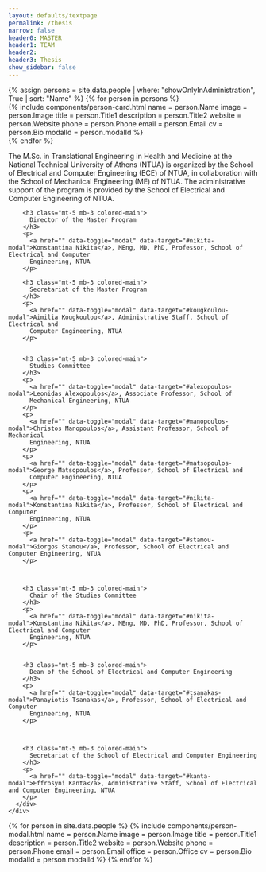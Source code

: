 ```yaml
---
layout: defaults/textpage
permalink: /thesis
narrow: false
header0: MASTER
header1: TEAM
header2:
header3: Thesis
show_sidebar: false
---
```

<div class="container mt-5" onload="chooseCategory(this, 'Administration')">
  <div class="row">
    <div class="col-12">
      <div id="people-grid" class="row d-none">
        {% assign persons = site.data.people | where: "showOnlyInAdministration", True | sort: "Name" %}
        {% for person in persons %}
          <div class="person {{ person.Category }} col-12 col-sm-6 col-md-6 col-lg-4">
            {% include components/person-card.html
              name = person.Name
              image = person.Image
              title = person.Title1
              description = person.Title2
              website = person.Website
              phone = person.Phone
              email = person.Email
              cv = person.Bio
              modalId = person.modalId
            %}
          </div>
        {% endfor %}
      </div>
      <div id="text-staff" class="d-none">
        <p>
          The M.Sc. in Translational Engineering in Health and Medicine at the National Technical University of Athens (NTUA) is organized by the
          School of Electrical and Computer Engineering (ECE) of NTUA, in collaboration with the School of Mechanical Engineering (ME) of NTUA. The
          administrative support of the program is provided by the School of Electrical and Computer Engineering of NTUA.
        </p>

        <h3 class="mt-5 mb-3 colored-main">
          Director of the Master Program
        </h3>
        <p>
          <a href="" data-toggle="modal" data-target="#nikita-modal">Konstantina Nikita</a>, MEng, MD, PhD, Professor, School of Electrical and Computer
          Engineering, NTUA
        </p>

        <h3 class="mt-5 mb-3 colored-main">
          Secretariat of the Master Program
        </h3>
        <p>
          <a href="" data-toggle="modal" data-target="#kougkoulou-modal">Aimilia Kougkoulou</a>, Administrative Staff, School of Electrical and
          Computer Engineering, NTUA
        </p>


        <h3 class="mt-5 mb-3 colored-main">
          Studies Committee
        </h3>
        <p>
          <a href="" data-toggle="modal" data-target="#alexopoulos-modal">Leonidas Alexopoulos</a>, Associate Professor, School of
          Mechanical Engineering, NTUA
        </p>
        <p>
          <a href="" data-toggle="modal" data-target="#manopoulos-modal">Christos Manopoulos</a>, Assistant Professor, School of Mechanical
          Engineering, NTUA
        </p>
        <p>
          <a href="" data-toggle="modal" data-target="#matsopoulos-modal">George Matsopoulos</a>, Professor, School of Electrical and
          Computer Engineering, NTUA
        </p>
        <p>
          <a href="" data-toggle="modal" data-target="#nikita-modal">Konstantina Nikita</a>, Professor, School of Electrical and Computer
          Engineering, NTUA
        </p>
        <p>
          <a href="" data-toggle="modal" data-target="#stamou-modal">Giorgos Stamou</a>, Professor, School of Electrical and Computer Engineering, NTUA
        </p>



        <h3 class="mt-5 mb-3 colored-main">
          Chair of the Studies Committee
        </h3>
        <p>
          <a href="" data-toggle="modal" data-target="#nikita-modal">Konstantina Nikita</a>, MEng, MD, PhD, Professor, School of Electrical and Computer
          Engineering, NTUA
        </p>


        <h3 class="mt-5 mb-3 colored-main">
          Dean of the School of Electrical and Computer Engineering
        </h3>
        <p>
          <a href="" data-toggle="modal" data-target="#tsanakas-modal">Panayiotis Tsanakas</a>, Professor, School of Electrical and Computer
          Engineering, NTUA
        </p>



        <h3 class="mt-5 mb-3 colored-main">
          Secretariat of the School of Electrical and Computer Engineering
        </h3>
        <p>
          <a href="" data-toggle="modal" data-target="#kanta-modal">Effrosyni Kanta</a>, Administrative Staff, School of Electrical and Computer Engineering, NTUA
        </p>
      </div>
    </div>
  </div>
  <!-- Modals -->
  {% for person in site.data.people %}
    {% include components/person-modal.html
      name = person.Name
      image = person.Image
      title = person.Title1
      description = person.Title2
      website = person.Website
      phone = person.Phone
      email = person.Email
      office = person.Office
      cv = person.Bio
      modalId = person.modalId
    %}
  {% endfor %}
</div>

<script>
  window.onload = function() {
    let btn = document.getElementById('all');
    this.chooseCategory(btn, 'All');
  }

  function chooseCategory(elem, category) {
    let spinner = document.getElementById('spinner-container');
    let peopleGrid = document.getElementById('people-grid');
    let staff = document.getElementById('text-staff');

    spinner.classList.remove('d-none');
    peopleGrid.classList.add('d-none');

    let btns = document.getElementsByClassName('selected');
    for (const btn of btns) {
      btn.classList.remove('selected');
    }
    elem.classList.add('selected');

    let persons = document.getElementsByClassName('person');
    if (category === 'All') {
      for (const person of persons) {
        person.classList.remove('d-none');
      }
      staff.classList.add('d-none');
    }
    else if (category == 'Administration') {
      for (const person of persons) {
        person.classList.add('d-none');
      }
      staff.classList.remove('d-none');
    }
    else {
      for (const person of persons) {
        person.classList.add('d-none');
      }
      let chosen_ones = document.getElementsByClassName(category);
      for (const person of chosen_ones) {
        person.classList.remove('d-none');
      }
      staff.classList.add('d-none');
    }
    spinner.classList.add('d-none');
    peopleGrid.classList.remove('d-none');
  }
</script>
